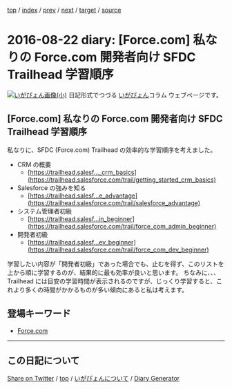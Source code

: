 [top](../index.html) 
 / [index](index.html) 
 / [prev](ig160821.html) 
 / [next](ig160824.html) 
 / [target](https://igapyon.github.io/diary/2016/ig160822.html) 
 / [source](https://github.com/igapyon/diary/blob/gh-pages/2016/ig160822.html.src.md) 

2016-08-22 diary: [Force.com] 私なりの Force.com 開発者向け SFDC Trailhead 学習順序
=====================================================================================================
[![いがぴょん画像(小)](https://igapyon.github.io/diary/images/iga200306s.jpg "いがぴょん")](https://igapyon.github.io/diary/memo/memoigapyon.html) 日記形式でつづる [いがぴょん](https://igapyon.github.io/diary/memo/memoigapyon.html)コラム ウェブページです。

## [Force.com] 私なりの Force.com 開発者向け SFDC Trailhead 学習順序

私なりに、SFDC (Force.com) Trailhead の効率的な学習順序を考えました。


* CRM の概要
  * [https://trailhead.salesf..._crm_basics](https://trailhead.salesforce.com/trail/getting_started_crm_basics)
* Salesforce の強みを知る
  * [https://trailhead.salesf...e_advantage](https://trailhead.salesforce.com/trail/salesforce_advantage)
* システム管理者初級
  * [https://trailhead.salesf...in_beginner](https://trailhead.salesforce.com/trail/force_com_admin_beginner)
* 開発者初級
  * [https://trailhead.salesf...ev_beginner](https://trailhead.salesforce.com/trail/force_com_dev_beginner)

学習したい内容が「開発者初級」であった場合でも、止むを得ず、このリストを上から順に学習するのが、結果的に最も効率が良いと思います。
ちなみに、、、Trailhead には目安の学習時間が表示されるのですが、じっくり学習すると、これより多くの時間がかかるものが多い傾向にあると私は考えます。

## 登場キーワード

* [Force.com](../keyword/force.com.html)

----------------------------------------------------------------------------------------------------

## この日記について

[Share on Twitter](https://twitter.com/intent/tweet?hashtags=igapyon%2Cdiary%2C%E3%81%84%E3%81%8C%E3%81%B4%E3%82%87%E3%82%93%2CForce.com&text=%5BForce.com%5D+%E7%A7%81%E3%81%AA%E3%82%8A%E3%81%AE+Force.com+%E9%96%8B%E7%99%BA%E8%80%85%E5%90%91%E3%81%91+SFDC+Trailhead+%E5%AD%A6%E7%BF%92%E9%A0%86%E5%BA%8F&url=https%3A%2F%2Figapyon.github.io%2Fdiary%2F2016%2Fig160822.html) / [top](../index.html) / [いがぴょんについて](https://igapyon.github.io/diary/memo/memoigapyon.html) / [Diary Generator](https://github.com/igapyon/igapyonv3)
